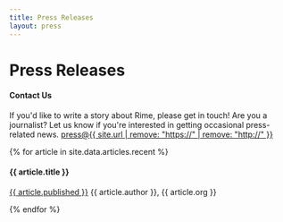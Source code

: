 ```yaml
---
title: Press Releases
layout: press
---
```


<h1 class="mdl-typography--font-light">Press Releases</h1>

<h4>Contact Us</h4>
<p>
    If you'd like to write a story about Rime, please get in touch!
    Are you a journalist? Let us know if you're interested in getting occasional press-related news. <a href="mailto:press@{{ site.url | remove: "https://"  | remove: "http://" }}?subject=Press">press@{{ site.url | remove: "https://"  | remove: "http://" }}</a>
</p>

{% for article in site.data.articles.recent %}
<h4 class="mdl-typography--font-light">{{ article.title }}</h4>
<p>
    <a href="{{ article.url }}" target="_blank">{{ article.published }}</a>
    {{ article.author }}, {{ article.org }}
</p>
{% endfor %}